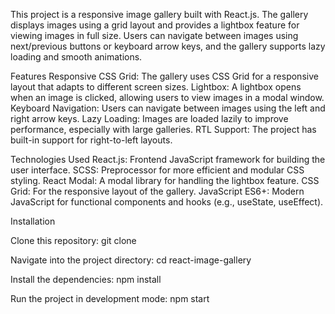 This project is a responsive image gallery built with React.js. The gallery displays images using a grid layout and provides a lightbox feature for viewing images in full size. Users can navigate between images using next/previous buttons or keyboard arrow keys, and the gallery supports lazy loading and smooth animations.

Features
Responsive CSS Grid: The gallery uses CSS Grid for a responsive layout that adapts to different screen sizes.
Lightbox: A lightbox opens when an image is clicked, allowing users to view images in a modal window.
Keyboard Navigation: Users can navigate between images using the left and right arrow keys.
Lazy Loading: Images are loaded lazily to improve performance, especially with large galleries.
RTL Support: The project has built-in support for right-to-left layouts.

Technologies Used
React.js: Frontend JavaScript framework for building the user interface.
SCSS: Preprocessor for more efficient and modular CSS styling.
React Modal: A modal library for handling the lightbox feature.
CSS Grid: For the responsive layout of the gallery.
JavaScript ES6+: Modern JavaScript for functional components and hooks (e.g., useState, useEffect).

Installation

Clone this repository:
git clone 

Navigate into the project directory:
cd react-image-gallery

Install the dependencies:
npm install

Run the project in development mode:
npm start